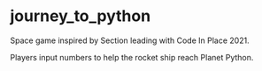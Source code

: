 # journey_to_python

Space game inspired by Section leading with Code In Place 2021.

Players input numbers to help the rocket ship reach Planet Python.
